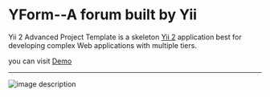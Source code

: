 YForm--A forum built by Yii
===============================

Yii 2 Advanced Project Template is a skeleton [Yii 2](http://www.yiiframework.com/) application best for
developing complex Web applications with multiple tiers.

you can visit [Demo](http://yforum.pub)


-------------------
![image description](https://raw.githubusercontent.com/noble4cc/yforum/master/screenshot.png)